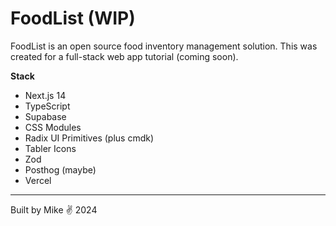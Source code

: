 # FoodList (WIP)

FoodList is an open source food inventory management solution. This was created for a full-stack web app tutorial (coming soon).

**Stack**

- Next.js 14
- TypeScript
- Supabase
- CSS Modules
- Radix UI Primitives (plus cmdk)
- Tabler Icons
- Zod
- Posthog (maybe)
- Vercel

---

Built by Mike ✌️ 2024
